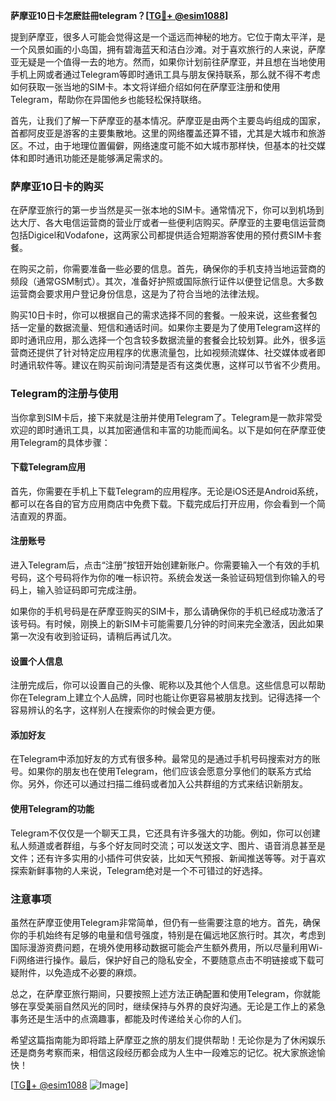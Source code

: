 **萨摩亚10日卡怎麽註冊telegram？[[TG💪+ @esim1088](https://t.me/s/esim1088)]**

提到萨摩亚，很多人可能会觉得这是一个遥远而神秘的地方。它位于南太平洋，是一个风景如画的小岛国，拥有碧海蓝天和洁白沙滩。对于喜欢旅行的人来说，萨摩亚无疑是一个值得一去的地方。然而，如果你计划前往萨摩亚，并且想在当地使用手机上网或者通过Telegram等即时通讯工具与朋友保持联系，那么就不得不考虑如何获取一张当地的SIM卡。本文将详细介绍如何在萨摩亚注册和使用Telegram，帮助你在异国他乡也能轻松保持联络。

首先，让我们了解一下萨摩亚的基本情况。萨摩亚是由两个主要岛屿组成的国家，首都阿皮亚是游客的主要集散地。这里的网络覆盖还算不错，尤其是大城市和旅游区。不过，由于地理位置偏僻，网络速度可能不如大城市那样快，但基本的社交媒体和即时通讯功能还是能够满足需求的。

### 萨摩亚10日卡的购买

在萨摩亚旅行的第一步当然是买一张本地的SIM卡。通常情况下，你可以到机场到达大厅、各大电信运营商的营业厅或者一些便利店购买。萨摩亚的主要电信运营商包括Digicel和Vodafone，这两家公司都提供适合短期游客使用的预付费SIM卡套餐。

在购买之前，你需要准备一些必要的信息。首先，确保你的手机支持当地运营商的频段（通常GSM制式）。其次，准备好护照或国际旅行证件以便登记信息。大多数运营商会要求用户登记身份信息，这是为了符合当地的法律法规。

购买10日卡时，你可以根据自己的需求选择不同的套餐。一般来说，这些套餐包括一定量的数据流量、短信和通话时间。如果你主要是为了使用Telegram这样的即时通讯应用，那么选择一个包含较多数据流量的套餐会比较划算。此外，很多运营商还提供了针对特定应用程序的优惠流量包，比如视频流媒体、社交媒体或者即时通讯软件等。建议在购买前询问清楚是否有这类优惠，这样可以节省不少费用。

### Telegram的注册与使用

当你拿到SIM卡后，接下来就是注册并使用Telegram了。Telegram是一款非常受欢迎的即时通讯工具，以其加密通信和丰富的功能而闻名。以下是如何在萨摩亚使用Telegram的具体步骤：

#### 下载Telegram应用

首先，你需要在手机上下载Telegram的应用程序。无论是iOS还是Android系统，都可以在各自的官方应用商店中免费下载。下载完成后打开应用，你会看到一个简洁直观的界面。

#### 注册账号

进入Telegram后，点击“注册”按钮开始创建新账户。你需要输入一个有效的手机号码，这个号码将作为你的唯一标识符。系统会发送一条验证码短信到你输入的号码上，输入验证码即可完成注册。

如果你的手机号码是在萨摩亚购买的SIM卡，那么请确保你的手机已经成功激活了该号码。有时候，刚换上的新SIM卡可能需要几分钟的时间来完全激活，因此如果第一次没有收到验证码，请稍后再试几次。

#### 设置个人信息

注册完成后，你可以设置自己的头像、昵称以及其他个人信息。这些信息可以帮助你在Telegram上建立个人品牌，同时也能让你更容易被朋友找到。记得选择一个容易辨认的名字，这样别人在搜索你的时候会更方便。

#### 添加好友

在Telegram中添加好友的方式有很多种。最常见的是通过手机号码搜索对方的账号。如果你的朋友也在使用Telegram，他们应该会愿意分享他们的联系方式给你。另外，你还可以通过扫描二维码或者加入公共群组的方式来结识新朋友。

#### 使用Telegram的功能

Telegram不仅仅是一个聊天工具，它还具有许多强大的功能。例如，你可以创建私人频道或者群组，与多个好友同时交流；可以发送文字、图片、语音消息甚至是文件；还有许多实用的小插件可供安装，比如天气预报、新闻推送等等。对于喜欢探索新鲜事物的人来说，Telegram绝对是一个不可错过的好选择。

### 注意事项

虽然在萨摩亚使用Telegram非常简单，但仍有一些需要注意的地方。首先，确保你的手机始终有足够的电量和信号强度，特别是在偏远地区旅行时。其次，考虑到国际漫游资费问题，在境外使用移动数据可能会产生额外费用，所以尽量利用Wi-Fi网络进行操作。最后，保护好自己的隐私安全，不要随意点击不明链接或下载可疑附件，以免造成不必要的麻烦。

总之，在萨摩亚旅行期间，只要按照上述方法正确配置和使用Telegram，你就能够在享受美丽自然风光的同时，继续保持与外界的良好沟通。无论是工作上的紧急事务还是生活中的点滴趣事，都能及时传递给关心你的人们。

希望这篇指南能为即将踏上萨摩亚之旅的朋友们提供帮助！无论你是为了休闲娱乐还是商务考察而来，相信这段经历都会成为人生中一段难忘的记忆。祝大家旅途愉快！

[[TG💪+ @esim1088](https://t.me/s/esim1088) ![Image](https://i.postimg.cc/4NQfJmqS/Snipaste-2025-05-13-00-14-12.png)]